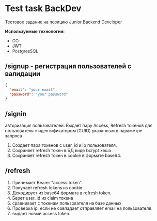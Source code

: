 # Test task BackDev

Тестовое задание на позицию Junior Backend Developer

**Используемые технологии:**

- GO
- JWT
- PostgresSQL

## /signup - регистрация пользователей с валидации

```json
{
  "email": "your email",
  "password": "your password"
}
```

## /signin

авторизация пользователей. Выдает пару Access, Refresh токенов для пользователя с идентификатором (GUID) указанным в параметре запроса

1. Создает пара токенов с user_id и ip пользователя.
2. Сохраняет refresh токен в БД виде bcrypt хеша
3. Сохраняет refresh токен в cookie в формате base64.

## /refresh

1. Принимает Bearer "access token".
2. Получает refresh tokens из cookie
3. Декодирует из base64 формата в refresh token.
4. Берет user_id из claim токена
5. сравнивает с токенам пользователя на базе данных
6. Проверка ip, если не совпадает отправляет email на пользователя.
7. выдает новый access token.
